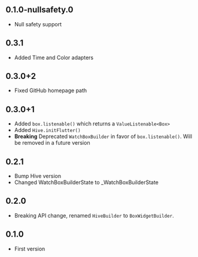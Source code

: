 ## 0.1.0-nullsafety.0

- Null safety support

## 0.3.1

- Added Time and Color adapters

## 0.3.0+2

- Fixed GitHub homepage path

## 0.3.0+1

- Added `box.listenable()` which returns a `ValueListenable<Box>`
- Added `Hive.initFlutter()`
- **Breaking** Deprecated `WatchBoxBuilder` in favor of `box.listenable()`. Will be removed in a future version

## 0.2.1

- Bump Hive version
- Changed WatchBoxBuilderState to \_WatchBoxBuilderState

## 0.2.0

- Breaking API change, renamed `HiveBuilder` to `BoxWidgetBuilder`.

## 0.1.0

- First version
